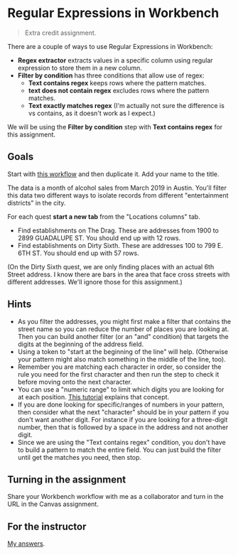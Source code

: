 # Regular Expressions in Workbench

> Extra credit assignment.

There are a couple of ways to use Regular Expressions in Workbench:

- **Regex extractor** extracts values in a specific column using regular expression to store them in a new column.
- **Filter by condition** has three conditions that allow use of regex:
  - **Text contains regex** keeps rows where the pattern matches.
  - **text does not contain regex** excludes rows where the pattern matches.
  - **Text exactly matches regex** (I'm actually not sure the difference is vs contains, as it doesn't work as I expect.)

We will be using the **Filter by condition** step with **Text contains regex** for this assignment.

## Goals

Start with [this workflow](https://app.workbenchdata.com/workflows/30154) and then duplicate it. Add your name to the title.

The data is a month of alcohol sales from March 2019 in Austin. You'll filter this data two different ways to isolate records from different "entertainment districts" in the city.

For each quest **start a new tab** from the "Locations columns" tab.

- Find establishments on The Drag. These are addresses from 1900 to 2899 GUADALUPE ST. You should end up with 12 rows.
- Find establishments on Dirty Sixth. These are addresses 100 to 799 E. 6TH ST. You should end up with 57 rows.

(On the Dirty Sixth quest, we are only finding places with an actual 6th Street address. I know there are bars in the area that face cross streets with different addresses. We'll ignore those for this assignment.)

## Hints

- As you filter the addresses, you might first make a filter that contains the street name so you can reduce the number of places you are looking at. Then you can build another filter (or an "and" condition) that targets the digits at the beginning of the address field.
- Using a token to "start at the beginning of the line" will help. (Otherwise your pattern might also match something in the middle of the line, too).
- Remember you are matching each character in order, so consider the rule you need for the first character and then run the step to check it before moving onto the next character.
- You can use a "numeric range" to limit which digits you are looking for at each position. [This tutorial](https://www.regular-expressions.info/numericranges.html) explains that concept.
- If you are done looking for specific/ranges of numbers in your pattern, then consider what the next "character" should be in your pattern if you don't want another digit. For instance if you are looking for a three-digit number, then that is followed by a space in the address and not another digit.
- Since we are using the "Text contains regex" condition, you don't have to build a pattern to match the entire field. You can just build the filter until get the matches you need, then stop.

## Turning in the assignment

Share your Workbench workflow with me as a collaborator and turn in the URL in the Canvas assignment.

## For the instructor

[My answers](https://app.workbenchdata.com/workflows/30155/).
